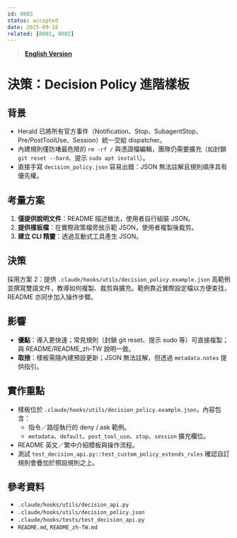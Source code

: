 ```yaml
---
id: 0003
status: accepted
date: 2025-09-18
related: [0001, 0002]
---
```


> **[English Version](./0003-decision-policy-template.md)**

# 決策：Decision Policy 進階樣板

## 背景
- Herald 已將所有官方事件（Notification、Stop、SubagentStop、Pre/PostToolUse、Session）統一交給 dispatcher。
- 內建規則僅防堵最危險的 `rm -rf /` 與憑證檔編輯，團隊仍需要擴充（如封鎖 `git reset --hard`、提示 `sudo apt install`）。
- 直接手寫 `decision_policy.json` 容易出錯：JSON 無法註解且規則順序具有優先權。

## 考量方案
1. **僅提供說明文件**：README 描述做法，使用者自行組裝 JSON。
2. **提供樣板檔**：在實際政策檔旁放示範 JSON，使用者複製後裁剪。
3. **建立 CLI 精靈**：透過互動式工具產生 JSON。

## 決策
採用方案 2：提供 `.claude/hooks/utils/decision_policy.example.json` 高範例並撰寫雙語文件，教導如何複製、裁剪與擴充。範例靠近實際設定檔以方便查找，README 亦同步加入操作步驟。

## 影響
- **優點**：導入更快速；常見規則（封鎖 git reset、提示 sudo 等）可直接複製；與 README/README_zh-TW 說明一致。
- **取捨**：樣板需隨內建預設更新；JSON 無法註解，但透過 `metadata.notes` 提供指引。

## 實作重點
- 樣板位於 `.claude/hooks/utils/decision_policy.example.json`，內容包含：
  - 指令／路徑執行的 deny / ask 範例。
  - `metadata`、`default`、`post_tool_use`、`stop`、`session` 擴充欄位。
- README 英文／繁中介紹模板與操作流程。
- 測試 `test_decision_api.py::test_custom_policy_extends_rules` 確認自訂規則會疊加於預設規則之上。

## 參考資料
- `.claude/hooks/utils/decision_api.py`
- `.claude/hooks/utils/decision_policy.json`
- `.claude/hooks/tests/test_decision_api.py`
- `README.md`, `README_zh-TW.md`
